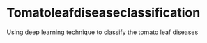 # Tomatoleafdiseaseclassification
Using deep learning technique to classify the tomato leaf diseases
